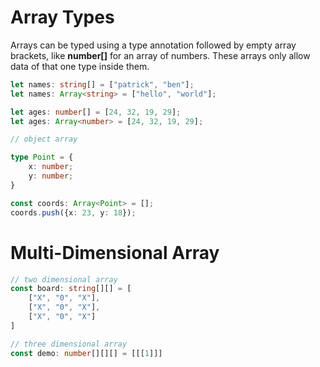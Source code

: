 <h1>Array Types</h1>

Arrays can be typed using a type annotation followed by empty array brackets, like <b>number[]</b> for an array of numbers. These arrays only allow data of that one type inside them.

```ts
let names: string[] = ["patrick", "ben"];
let names: Array<string> = ["hello", "world"];

let ages: number[] = [24, 32, 19, 29];
let ages: Array<number> = [24, 32, 19, 29];
```

```ts
// object array

type Point = {
    x: number;
    y: number;
}

const coords: Array<Point> = [];
coords.push({x: 23, y: 18});
```

# Multi-Dimensional Array

```ts
// two dimensional array
const board: string[][] = [
    ["X", "0", "X"],
    ["X", "0", "X"],
    ["X", "0", "X"]
]

// three dimensional array
const demo: number[][][] = [[[1]]]
```
